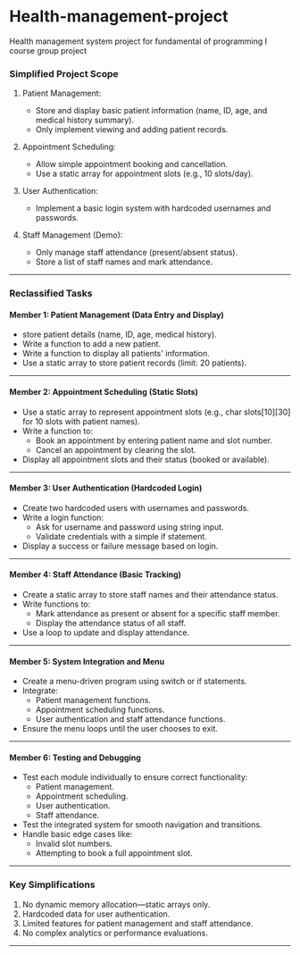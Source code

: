 # Health-management-project
Health management system project for fundamental of programming I course group project

### Simplified Project Scope
1. Patient Management:
   - Store and display basic patient information (name, ID, age, and medical history summary).
   - Only implement viewing and adding patient records.
   
2. Appointment Scheduling:
   - Allow simple appointment booking and cancellation.
   - Use a static array for appointment slots (e.g., 10 slots/day).

3. User Authentication:
   - Implement a basic login system with hardcoded usernames and passwords.

4. Staff Management (Demo):
   - Only manage staff attendance (present/absent status).
   - Store a list of staff names and mark attendance.

---

### Reclassified Tasks

#### Member 1: Patient Management (Data Entry and Display)
- store patient details (name, ID, age, medical history).
- Write a function to add a new patient.
- Write a function to display all patients' information.
- Use a static array to store patient records (limit: 20 patients).

---

#### Member 2: Appointment Scheduling (Static Slots)
- Use a static array to represent appointment slots (e.g., char slots[10][30] for 10 slots with patient names).
- Write a function to:
  - Book an appointment by entering patient name and slot number.
  - Cancel an appointment by clearing the slot.
- Display all appointment slots and their status (booked or available).

---

#### Member 3: User Authentication (Hardcoded Login)
- Create two hardcoded users with usernames and passwords.
- Write a login function:
  - Ask for username and password using string input.
  - Validate credentials with a simple if statement.
- Display a success or failure message based on login.

---

#### Member 4: Staff Attendance (Basic Tracking)
- Create a static array to store staff names and their attendance status.
- Write functions to:
  - Mark attendance as present or absent for a specific staff member.
  - Display the attendance status of all staff.
- Use a loop to update and display attendance.

---

#### Member 5: System Integration and Menu
- Create a menu-driven program using switch or if statements.
- Integrate:
  - Patient management functions.
  - Appointment scheduling functions.
  - User authentication and staff attendance functions.
- Ensure the menu loops until the user chooses to exit.

---

#### Member 6: Testing and Debugging
- Test each module individually to ensure correct functionality:
  - Patient management.
  - Appointment scheduling.
  - User authentication.
  - Staff attendance.
- Test the integrated system for smooth navigation and transitions.
- Handle basic edge cases like:
  - Invalid slot numbers.
  - Attempting to book a full appointment slot.

---

### Key Simplifications
1. No dynamic memory allocation—static arrays only.
2. Hardcoded data for user authentication.
3. Limited features for patient management and staff attendance.
4. No complex analytics or performance evaluations.

---
